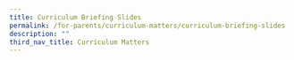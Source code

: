 ```yaml
---
title: Curriculum Briefing Slides
permalink: /for-parents/curriculum-matters/curriculum-briefing-slides
description: ""
third_nav_title: Curriculum Matters
---
```

